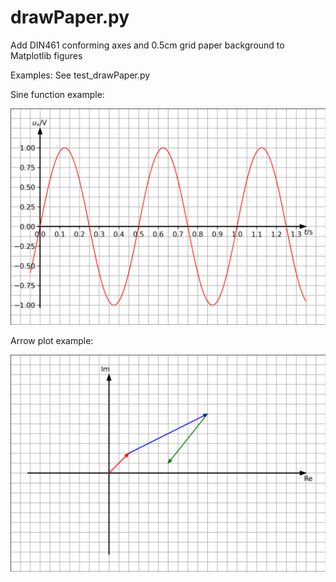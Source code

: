 # drawPaper.py
Add DIN461 conforming axes and 0.5cm grid paper background to Matplotlib figures

Examples: See test_drawPaper.py

Sine function example:

![Sine example](img/test_sin.png)


Arrow plot example:

![Arrow example](img/test_arrow.png)

